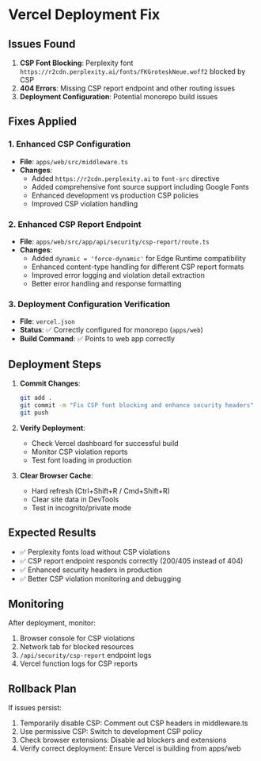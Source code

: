 # Vercel Deployment Fix

## Issues Found
1. **CSP Font Blocking**: Perplexity font `https://r2cdn.perplexity.ai/fonts/FKGroteskNeue.woff2` blocked by CSP
2. **404 Errors**: Missing CSP report endpoint and other routing issues
3. **Deployment Configuration**: Potential monorepo build issues

## Fixes Applied

### 1. Enhanced CSP Configuration
- **File**: `apps/web/src/middleware.ts`
- **Changes**: 
  - Added `https://r2cdn.perplexity.ai` to `font-src` directive
  - Added comprehensive font source support including Google Fonts
  - Enhanced development vs production CSP policies
  - Improved CSP violation handling

### 2. Enhanced CSP Report Endpoint
- **File**: `apps/web/src/app/api/security/csp-report/route.ts`
- **Changes**:
  - Added `dynamic = 'force-dynamic'` for Edge Runtime compatibility
  - Enhanced content-type handling for different CSP report formats
  - Improved error logging and violation detail extraction
  - Better error handling and response formatting

### 3. Deployment Configuration Verification
- **File**: `vercel.json`
- **Status**: ✅ Correctly configured for monorepo (`apps/web`)
- **Build Command**: ✅ Points to web app correctly

## Deployment Steps

1. **Commit Changes**:
   ```bash
   git add .
   git commit -m "Fix CSP font blocking and enhance security headers"
   git push
   ```

2. **Verify Deployment**:
   - Check Vercel dashboard for successful build
   - Monitor CSP violation reports
   - Test font loading in production

3. **Clear Browser Cache**:
   - Hard refresh (Ctrl+Shift+R / Cmd+Shift+R)
   - Clear site data in DevTools
   - Test in incognito/private mode

## Expected Results

- ✅ Perplexity fonts load without CSP violations
- ✅ CSP report endpoint responds correctly (200/405 instead of 404)
- ✅ Enhanced security headers in production
- ✅ Better CSP violation monitoring and debugging

## Monitoring

After deployment, monitor:
1. Browser console for CSP violations
2. Network tab for blocked resources
3. `/api/security/csp-report` endpoint logs
4. Vercel function logs for CSP reports

## Rollback Plan

If issues persist:
1. Temporarily disable CSP: Comment out CSP headers in middleware.ts
2. Use permissive CSP: Switch to development CSP policy
3. Check browser extensions: Disable ad blockers and extensions
4. Verify correct deployment: Ensure Vercel is building from apps/web